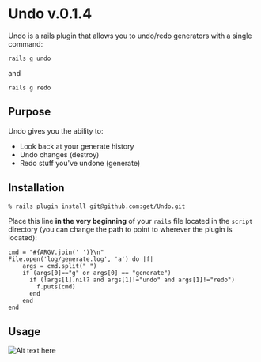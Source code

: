 # Undo v.0.1.4

Undo is a rails plugin that allows you to undo/redo generators with a single command:

	rails g undo
	
and

	rails g redo

## Purpose

Undo gives you the ability to:

* Look back at your generate history
* Undo changes (destroy)
* Redo stuff you've undone (generate)

## Installation

	% rails plugin install git@github.com:get/Undo.git

Place this line **in the very beginning** of your `rails` file located in the `script` directory (you can change the path to point to wherever the plugin is located):

	cmd = "#{ARGV.join(' ')}\n"
	File.open('log/generate.log', 'a') do |f| 
		args = cmd.split(" ")
		if (args[0]=="g" or args[0] == "generate")
		  if (!args[1].nil? and args[1]!="undo" and args[1]!="redo")
		    f.puts(cmd)
		  end
		end
	end	

## Usage

![Alt text here](http://bitsofgeekdom.heroku.com/gal/undo_cli.png "Image title here")